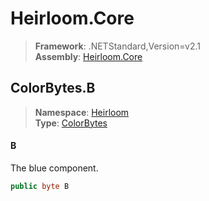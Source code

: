 # Heirloom.Core

> **Framework**: .NETStandard,Version=v2.1  
> **Assembly**: [Heirloom.Core][0]  

## ColorBytes.B

> **Namespace**: [Heirloom][0]  
> **Type**: [ColorBytes][1]  

#### B

The blue component.

```cs
public byte B
```

[0]: ../../../Heirloom.Core.md
[1]: ../ColorBytes.md
